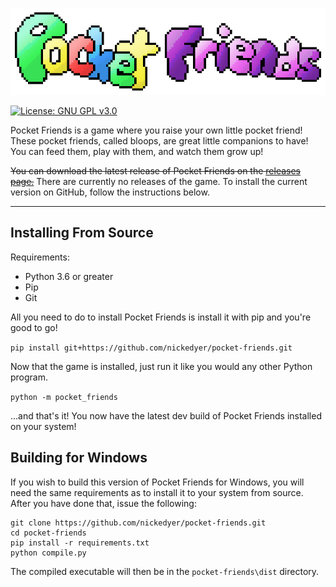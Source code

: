 
![Pocket Friends](https://github.com/nickedyer/pocket-friends/blob/master/pocket_friends/game_files/resources/images/promotional.png?raw=true)

[![License: GNU GPL v3.0](https://img.shields.io/badge/license-GNU%20GPL%20v3.0-blue)](LICENSE)

Pocket Friends is a game where you raise your own little pocket friend! These pocket friends, called bloops, are great little companions to have! You can feed them, play with them, and watch them grow up!

~~You can download the latest release of Pocket Friends on the [releases page.](https://github.com/nickedyer/pocket-friends/releases)~~
There are currently no releases of the game. To install the current version on GitHub, follow the instructions below.

---

## Installing From Source

Requirements:
- Python 3.6 or greater
- Pip
- Git

All you need to do to install Pocket Friends is install it with pip and you're good to go!

`pip install git+https://github.com/nickedyer/pocket-friends.git`

Now that the game is installed, just run it like you would any other Python program.

`python -m pocket_friends`

...and that's it! You now have the latest dev build of Pocket Friends installed on your system!

## Building for Windows

If you wish to build this version of Pocket Friends for Windows, you will need the same
requirements as to install it to your system from source. After you have done that,
issue the following:
```
git clone https://github.com/nickedyer/pocket-friends.git
cd pocket-friends
pip install -r requirements.txt
python compile.py
```
The compiled executable will then be in the `pocket-friends\dist` directory.